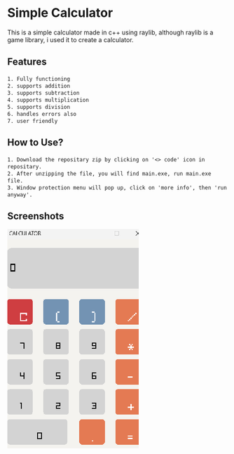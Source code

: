 
# Simple Calculator

This is a simple calculator made in c++ using raylib, although raylib is a game library, i used it to create a calculator.


## Features
    1. Fully functioning
    2. supports addition
    3. supports subtraction
    4. supports multiplication
    5. supports division
    6. handles errors also
    7. user friendly 
## How to Use?
    1. Download the repositary zip by clicking on '<> code' icon in repositary.
    2. After unzipping the file, you will find main.exe, run main.exe file.
    3. Window protection menu will pop up, click on 'more info', then 'run anyway'.
## Screenshots

![App Screenshot](src/calculator.png)